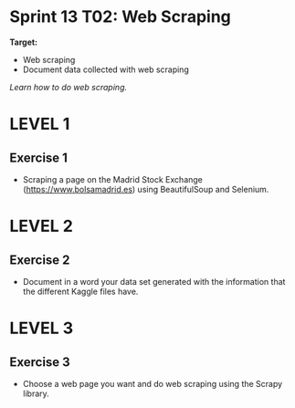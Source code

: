 # Sprint 13 T02: Web Scraping

**Target:**
* Web scraping
* Document data collected with web scraping

_Learn how to do web scraping._

# LEVEL 1

 ## Exercise 1
  - Scraping a page on the Madrid Stock Exchange (https://www.bolsamadrid.es) using BeautifulSoup and Selenium.

# LEVEL 2
 
 ## Exercise 2
 - Document in a word your data set generated with the information that the different Kaggle files have.
  
# LEVEL 3

## Exercise 3
 - Choose a web page you want and do web scraping using the Scrapy library.
